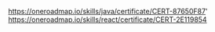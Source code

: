 https://oneroadmap.io/skills/java/certificate/CERT-87650F87'
https://oneroadmap.io/skills/react/certificate/CERT-2E119854
